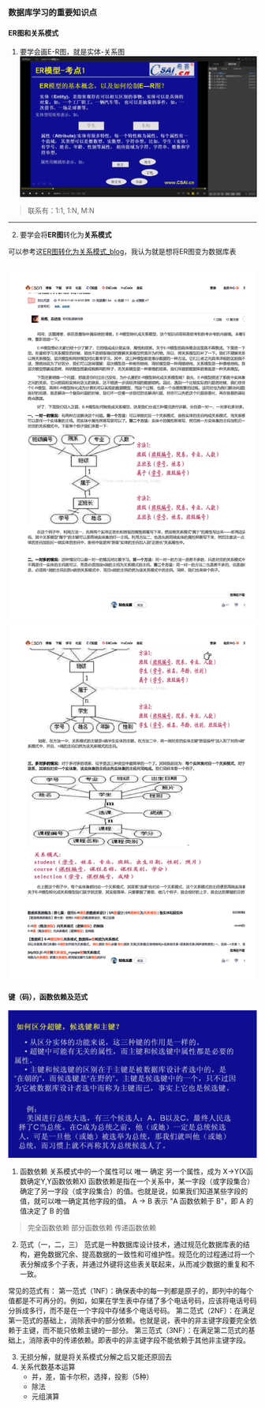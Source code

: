 ### 数据库学习的重要知识点

#### ER图和关系模式
1. 要学会画E-R图，就是实体-关系图
![alt text](./pics/ER_概念.png)

> 联系有：1:1, 1:N, M:N

-----------------------

2. 要学会将**ER图**转化为**关系模式**

可以参考这[ER图转化为关系模式_blog](https://blog.csdn.net/gaoying_blogs/article/details/16843515)，我认为就是想将ER图变为数据库表

![blog1](./pics/E-R模型到关系模型的转换详解-CSDN博客2_页面_1.png)
![blog1](./pics/E-R模型到关系模型的转换详解-CSDN博客2_页面_2.png)
---------------------------------------------------------
#### 键（码），函数依赖及范式
![alt text](./pics/如何区分候选键_主键_超键.png)

1. 函数依赖
    关系模式中的一个属性可以 唯一 确定 另一个属性，成为 X->Y(X函数确定Y,Y函数依赖X)
    函数依赖是指在一个关系中，某一字段（或字段集合）确定了另一字段（或字段集合）的值。也就是说，如果我们知道某些字段的值，就可以唯一确定其他字段的值。
    A → B 表示 "A 函数依赖于 B"，即 A 的值决定了 B 的值
> 完全函数依赖
> 部分函数依赖
> 传递函数依赖

2. 范式（一，二，三）
    范式是一种数据库设计技术，通过规范化数据库表的结构，避免数据冗余、提高数据的一致性和可维护性。规范化的过程通过将一个表分解成多个子表，并通过外键将这些表关联起来，从而减少数据的重复和不一致。

常见的范式有：
    第一范式（1NF）：确保表中的每一列都是原子的，即列中的每个值都是不可再分的。例如，如果在学生表中存储了多个电话号码，应该将电话号码分拆成多行，而不是在一个字段中存储多个电话号码。
    第二范式（2NF）：在满足第一范式的基础上，消除表中的部分依赖。也就是说，表中的非主键字段要完全依赖于主键，而不能只依赖主键的一部分。
    第三范式（3NF）：在满足第二范式的基础上，消除表中的传递依赖。即表中的非主键字段不能依赖于其他非主键字段。

3. 无损分解，就是将关系模式分解之后又能还原回去
4. 关系代数基本运算
    - 并，差，笛卡尔积，选择，投影（5种）
    - 除法
    - 元组演算